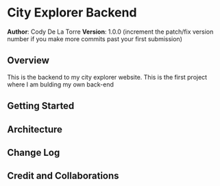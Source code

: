 # City Explorer Backend

**Author**: Cody De La Torre
**Version**: 1.0.0 (increment the patch/fix version number if you make more commits past your first submission)

## Overview
This is the backend to my city explorer website. This is the first project where I am bulding my own back-end

## Getting Started
<!-- What are the steps that a user must take in order to build this app on their own machine and get it running? -->

## Architecture
<!-- Provide a detailed description of the application design. What technologies (languages, libraries, etc) you're using, and any other relevant design information. -->

## Change Log
<!-- Use this area to document the iterative changes made to your application as each feature is successfully implemented. Use time stamps. Here's an example:

01-01-2001 4:59pm - Application now has a fully-functional express server, with a GET route for the location resource. -->

## Credit and Collaborations
<!-- Give credit (and a link) to other people or resources that helped you build this application. -->
